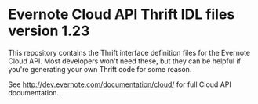 Evernote Cloud API Thrift IDL files version 1.23
========================================================

This repository contains the Thrift interface definition files for the Evernote Cloud API. Most developers won't need these, but they can be helpful if you're generating your own Thrift code for some reason.

See http://dev.evernote.com/documentation/cloud/ for full Cloud API documentation.

